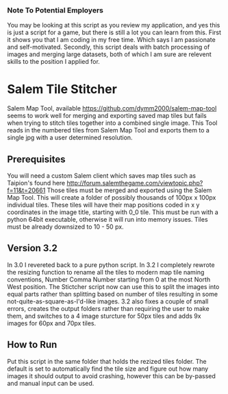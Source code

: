 ### Note To Potential Employers
You may be looking at this script as you review my application, and yes this is just a script for a game, but there is still a lot you can learn from this. First it shows you that I am coding in my free time. Which says I am passionate and self-motivated. Secondly, this script deals with batch processing of images and merging large  datasets, both of which I am sure are relevent skills to the position I applied for. 

# Salem Tile Stitcher
Salem Map Tool, available https://github.com/dymm2000/salem-map-tool seems to work well for merging and exporting saved map tiles but fails when trying to stitch tiles together into a combined single image. This Tool reads in the numbered tiles from Salem Map Tool and exports them to a single jpg with a user determined resolution. 

## Prerequisites
You will need a custom Salem client which saves map tiles such as Taipion's found here http://forum.salemthegame.com/viewtopic.php?f=11&t=20661 Those tiles must be merged and exported using the Salem Map Tool. This will create a folder of possibly thousands of 100px x 100px individual tiles. These tiles will have their map positions coded in x y coordinates in the image title, starting with 0_0 tile. This must be run with a python 64bit executable, otherwise it will run into memory issues. Tiles must be already downsized to 10 - 50 px.

## Version 3.2
In 3.0 I revereted back to a pure python script. In 3.2 I completely rewrote the resizing function to rename all the tiles to modern map tile naming conventions, Number Comma Number starting from 0 at the most North West position. The Stictcher script now can use this to split the images into equal parts rather than splitting based on number of tiles resulting in some not-quite-as-square-as-I'd-like images. 3.2 also fixes a couple of small errors, creates the output folders rather than requiring the user to make them, and switches to a 4 image sturcture for 50px tiles and adds 9x images for 60px and 70px tiles.

## How to Run
Put this script in the same folder that holds the rezized tiles folder. The default is set to automatically find the tile size and figure out how many images it should output to avoid crashing, however this can be by-passed and manual input can be used.
